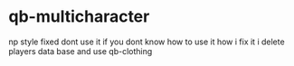 # qb-multicharacter
np style fixed
dont use it if you dont know how to use it
how i fix it i delete players data base and use qb-clothing
